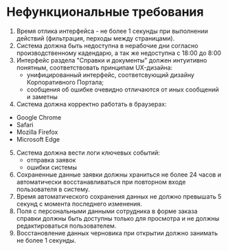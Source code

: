<h1>Нефункциональные требования</h1>

1. Время отлика интерфейса - не более 1 секунды при выполнении действий (фильтрация, перходы между страницами).
2. Система должна быть недоступна в нерабочие дни согласно производственному кадендарю, а так же недоступна с 18:00 до 8:00
3. Интерфейс раздела "Справки и документы" должен интуитивно понятным, соответствовать принципам UX-дизайна:
   - унифицированный интерфейс, соответсвующий дизайну Корпоративного Портала;
   - сообщения об ошибке очевидно отличаются от иных сообщений и заметны
4. Система должна корректно работать в браузерах:
-  Google Chrome
-  Safari
-  Mozilla Firefox
-  Microsoft Edge
5. Система должна вести логи ключевых событий:
   - отправка заявок
   - ошибки системы
6. Сохраненные данные заявки должны храниться не более 24 часов и автоматически восстанавливаться при повторном входе пользователя в систему.
7. Время автоматического сохранения данных не должно превышать 5 секунд с момента последнего изменения.
8. Поля с персональными данными сотрудника в форме заказа справки должны быть доступны только для просмотра и не должны редактироваться пользователем.
9. Восстановление данных черновика при открытии должно занимать не более 1 секунды.
